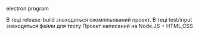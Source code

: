 electron program


В теці release-build знаходяться скомпільований проект.
В теці test/input знаходяться файли для тесту
Проект написаний на Node.JS + HTML,CSS
